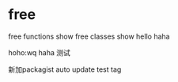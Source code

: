 # free
free functions show
free classes show
hello
haha

hoho:wq
haha 测试

新加packagist auto update
test tag
